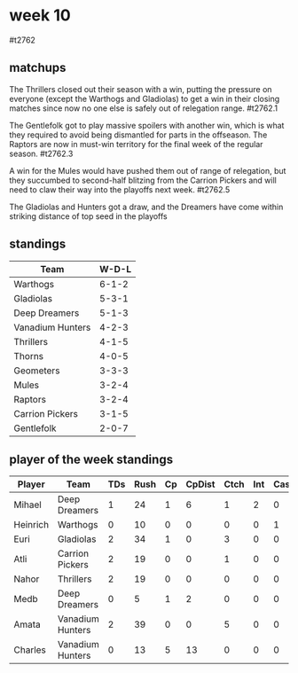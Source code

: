 # week 10

#t2762

## matchups

The Thrillers closed out their season with a win, putting the pressure on everyone (except the Warthogs and Gladiolas) to get a win in their closing matches since now no one else is safely out of relegation range. #t2762.1

The Gentlefolk got to play massive spoilers with another win, which is what they required to avoid being dismantled for parts in the offseason. The Raptors are now in must-win territory for the final week of the regular season. #t2762.3

A win for the Mules would have pushed them out of range of relegation, but they succumbed to second-half blitzing from the Carrion Pickers and will need to claw their way into the playoffs next week. #t2762.5

The Gladiolas and Hunters got a draw, and the Dreamers have come within striking distance of top seed in the playoffs


## standings

| Team | W-D-L |
|-------|-----|
| Warthogs | 6-1-2 |
| Gladiolas | 5-3-1 |
| Deep Dreamers | 5-1-3 |
| Vanadium Hunters | 4-2-3 |
| Thrillers | 4-1-5 |
| Thorns | 4-0-5 |
| Geometers | 3-3-3 |
| Mules | 3-2-4 |
| Raptors | 3-2-4 |
| Carrion Pickers | 3-1-5 |
| Gentlefolk | 2-0-7 |

## player of the week standings

| Player            | Team             | TDs  | Rush | Cp   | CpDist | Ctch | Int | Cas  | Blck | Sck | MVP | SPP  |
|-------------------|------------------|------|------|------|----------|---------|---|---|--------|-------|------|------|
| Mihael   | Deep Dreamers    |    1 |   24 |    1 |      6 |    1 |    2 |    0 |    0 |    0 |    0 |    8 |
| Heinrich | Warthogs         |    0 |   10 |    0 |      0 |    0 |    0 |    1 |    9 |    1 |    1 |    7 |
| Euri     | Gladiolas        |    2 |   34 |    1 |      0 |    3 |    0 |    0 |    1 |    0 |    0 |    7 |
| Atli     | Carrion Pickers  |    2 |   19 |    0 |      0 |    1 |    0 |    0 |    0 |    0 |    0 |    6 |
| Nahor    | Thrillers        |    2 |   19 |    0 |      0 |    0 |    0 |    0 |    7 |    0 |    0 |    6 |
| Medb     | Deep Dreamers    |    0 |    5 |    1 |      2 |    0 |    0 |    0 |    3 |    0 |    1 |    6 |
| Amata    | Vanadium Hunters |    2 |   39 |    0 |      0 |    5 |    0 |    0 |    0 |    0 |    0 |    6 |
| Charles  | Vanadium Hunters |    0 |   13 |    5 |     13 |    0 |    0 |    0 |    1 |    1 |    0 |    5 |
